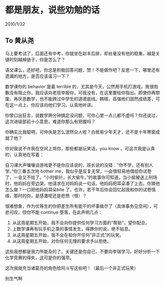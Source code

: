 # 都是朋友，说些劝勉的话
2010/1/22

## To 黄从尧

马上要考试了，后面还有中考，你就坐在赵丰后排，却丝毫没有他的稳重，越是关键时刻越掉链子，你是怎么了？

语文课么，还好吧，你总是积极回答问题，赞！不是做作吧？反思一下，哪里还有遗漏的地方，是否应该温习一下？

数学课你的 behavior 是最 terrible 的，尤其是今天，公然用手机打游戏，我很抱歉没有阻止你，我应该向老班举报你，可我没有，在这里要给你指出。即使你再颓废，再厌恶数学，也不能跨过中学生的道德底线。韩晴，高强他们固然成绩差，可在这一点上，你应该向他们学习。认真地听讲。

你曾口出狂言，说数学两分钟搞定没问题，可你心里一点儿都不虚吗？你还说过，这次进级部前十小意思，难道你那么有把握吗？

你确实比我聪明，可仲永是怎么泯然众人呢？白居易少年天才，还不是十年寒窗成就了他？

你对我说不许我在空间上骂你，那些都是玩笑话，you know 。可这次我是认真的，认真地在写着：

自习课大声嚷嚷谈游戏更不是你应该说的，班长说的没错：“你不学，还有别人学。”你三番五次地 bother me，我似乎是反复无常，一会很轻易地借给你试卷了，一会又不给了。“小时偷针，长大偷牛。”的故事你可知道，当小偷被送上刑场时，他妈妈在旁边哭，他请求在对妈妈说一句话，他妈妈把耳朵凑了上去。你猜他怎么做？一口把他妈妈耳朵bite 了。也许，若干年后你会回忆起我和你的试卷情缘，那时的你，是感激呢还是悲愤（恨）？

很难想象，作为优等生的你把差生所有能干的坏事做尽了（具体事务见空间），可悲可叹，但你不能 continue 堕落，在此声明几点：

1. 从这周星期五开始，我不会向你提供任何学习方面的“帮助”，望你配合。
2. 上数学课再有玩手机之类的事情发生，得罪你的说，绝不姑息。
3. 从这周星期五开始，我不会在和你开任何“非正式”的玩笑。
4. 从这周星期五开始，对你任何无理的要求予以拒绝。

这些我想都是我力所能及的了，关键还是你自己，不要向李瑞学习。好好分析一下化学竞赛的得失，这可是你的强项。

这次我就充当诸葛亮的角色给阿斗写这些吧！（最后一个非正式玩笑）

别生气啊
